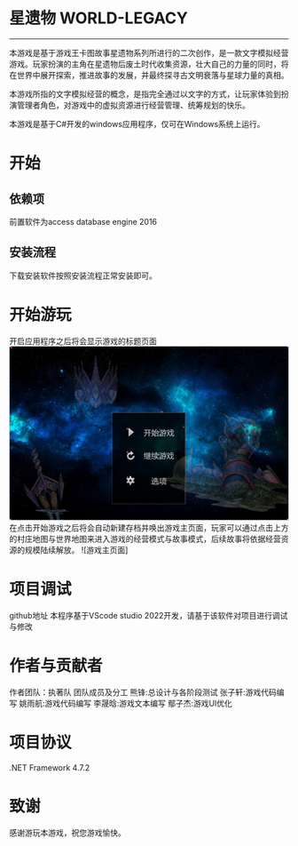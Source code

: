 # 星遗物 WORLD-LEGACY
---
本游戏是基于游戏王卡图故事星遗物系列所进行的二次创作，是一款文字模拟经营游戏。玩家扮演的主角在星遗物后废土时代收集资源，壮大自己的力量的同时，将在世界中展开探索，推进故事的发展，并最终探寻古文明衰落与星球力量的真相。

本游戏所指的文字模拟经营的概念，是指完全通过以文字的方式，让玩家体验到扮演管理者角色，对游戏中的虚拟资源进行经营管理、统筹规划的快乐。

本游戏是基于C#开发的windows应用程序，仅可在Windows系统上运行。

# 开始
## 依赖项
前置软件为access database engine 2016

## 安装流程
下载安装软件按照安装流程正常安装即可。

# 开始游玩
开启应用程序之后将会显示游戏的标题页面
![标题页面](游戏流程\标题页面.png)
在点击开始游戏之后将会自动新建存档并唤出游戏主页面，玩家可以通过点击上方的村庄地图与世界地图来进入游戏的经营模式与故事模式，后续故事将依据经营资源的规模陆续解放。
![游戏主页面]

# 项目调试
github地址
本程序基于VScode studio 2022开发，请基于该软件对项目进行调试与修改

# 作者与贡献者
作者团队：执著队
团队成员及分工
熊锋:总设计与各阶段测试
张子轩:游戏代码编写
姚雨航:游戏代码编写
李晟晗:游戏文本编写
鄢子杰:游戏UI优化

# 项目协议
.NET Framework 4.7.2

# 致谢
感谢游玩本游戏，祝您游戏愉快。
